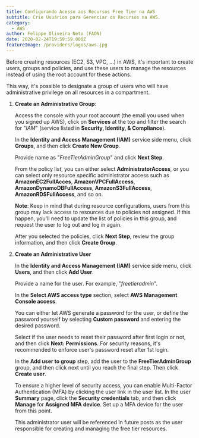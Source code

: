 ```yaml
---
title: Configurando Acesso aos Recursos Free Tier na AWS
subtitle: Crie Usuários para Gerenciar os Recursos na AWS.
category:
  - AWS
author: Felippe Oliveira Neto (FAON)
date: 2020-02-24T19:59:59.000Z
featureImage: /providers/logos/aws.jpg
---
```

Before creating resources (EC2, S3, VPC, …) in AWS, it's important to create users, groups and policies, and use these users to manage the resources instead of using the root account for these actions.

This way, it's possible to designate a group of users who will have administrative privilege on all resources in a compartment.

1. **Create an Administrative Group**:

    Access the console with your root account (the email you used when you signed up AWS), click on **Services** at the top and filter the search for "_IAM_" (service listed in **Security, Identity, & Compliance**).

    In the **Identity and Access Management (IAM)** service side menu, click **Groups**, and then click **Create New Group**.

    Provide name as "_FreeTierAdminGroup_" and click **Next Step**.

    From the policy list, you can either select **AdministratorAccess**, or you can select only resource specific administrator access such as **AmazonEC2FullAcces**, **AmazonVPCFullAccess**, **AmazonDynamoDBFullAccess**, **AmazonS3FullAccess**, **AmazonRDSFullAccess**, and so on.

    **Note**: Keep in mind that during resource configurations, users from this group may lack access to resources due to policies not assigned. If this happen, you'll need to update the list of policies in this group, and request the user to log out and log in again.

    After you selected the policies, click **Next Step**, review the group information, and then click **Create Group**.

2. **Create an Administrative User**

    In the **Identity and Access Management (IAM)** service side menu, click **Users**, and then click **Add User**.

    Provide a name for the user. For example, "_freetieradmin_".

    In the **Select AWS access type** section, select **AWS Management Console access**.

    You can either let AWS generate a password for the user, or define the password yourself by selecting **Custom password** and entering the desired password.

    Select if the user needs to reset their password after first login or not, and then click **Next: Permissions**. For security reasons, it's recommended to enforce user's password reset after 1st login.

    In the **Add user to group** step, add the user to the **FreeTierAdminGroup** group, and then click next until you reach the final step. Then click **Create user**.

    To ensure a higher level of security access, you can enable Multi-Factor Authentication (MFA) by clicking the user link in the user list. In the user **Summary** page, click the **Security credentials** tab, and then click **Manage** for **Assigned MFA device**. Set up a MFA device for the user from this point.

    This administrator user will be referenced in future posts as the user responsible for creating and managing the free tier resources.
